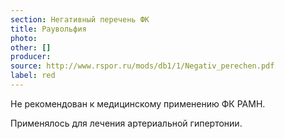 ```yaml
---
section: Негативный перечень ФК
title: Раувольфия
photo:
other: []
producer:
source: http://www.rspor.ru/mods/db1/1/Negativ_perechen.pdf
label: red
---
```


Не рекомендован к медицинскому применению ФК РАМН.

Применялось для лечения артериальной гипертонии.
